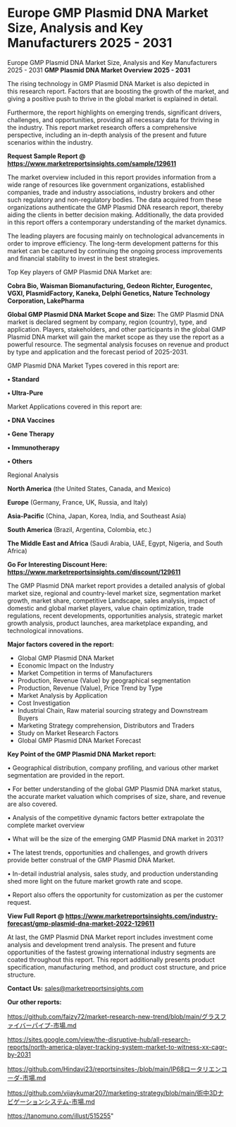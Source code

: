 # Europe GMP Plasmid DNA Market Size, Analysis and Key Manufacturers 2025 - 2031
 Europe GMP Plasmid DNA Market Size, Analysis and Key Manufacturers 2025 - 2031
<Strong> GMP Plasmid DNA Market Overview 2025 - 2031</strong>

The rising technology in GMP Plasmid DNA Market is also depicted in this research report. Factors that are boosting the growth of the market, and giving a positive push to thrive in the global market is explained in detail.

Furthermore, the report highlights on emerging trends, significant drivers, challenges, and opportunities, providing all necessary data for thriving in the industry. This report market research offers a comprehensive perspective, including an in-depth analysis of the present and future scenarios within the industry.

<strong>Request Sample Report @ <a href=https://www.marketreportsinsights.com/sample/129611>https://www.marketreportsinsights.com/sample/129611</a></strong>

The market overview included in this report provides information from a wide range of resources like government organizations, established companies, trade and industry associations, industry brokers and other such regulatory and non-regulatory bodies. The data acquired from these organizations authenticate the GMP Plasmid DNA research report, thereby aiding the clients in better decision making. Additionally, the data provided in this report offers a contemporary understanding of the market dynamics.

The leading players are focusing mainly on technological advancements in order to improve efficiency. The long-term development patterns for this market can be captured by continuing the ongoing process improvements and financial stability to invest in the best strategies.

Top Key players of GMP Plasmid DNA Market are:

<strong>Cobra Bio, Waisman Biomanufacturing, Gedeon Richter, Eurogentec, VGXI, PlasmidFactory, Kaneka, Delphi Genetics, Nature Technology Corporation, LakePharma</strong>

<strong><b>Global GMP Plasmid DNA Market Scope and Size:</b></strong>
The GMP Plasmid DNA market is declared segment by company, region (country), type, and application. Players, stakeholders, and other participants in the global GMP Plasmid DNA market will gain the market scope as they use the report as a powerful resource. The segmental analysis focuses on revenue and product by type and application and the forecast period of 2025-2031.

GMP Plasmid DNA Market Types covered in this report are:

<strong>• Standard

• Ultra-Pure</strong>

Market Applications covered in this report are:

<strong>• DNA Vaccines

• Gene Therapy

• Immunotherapy

• Others</strong> 

Regional Analysis

<strong>North America</strong> (the United States, Canada, and Mexico)

<strong>Europe</strong> (Germany, France, UK, Russia, and Italy)

<strong>Asia-Pacific</strong> (China, Japan, Korea, India, and Southeast Asia)

<strong>South America</strong> (Brazil, Argentina, Colombia, etc.)

<strong>The Middle East and Africa</strong> (Saudi Arabia, UAE, Egypt, Nigeria, and South Africa)

<strong>Go For Interesting Discount Here: <a href=https://www.marketreportsinsights.com/discount/129611>https://www.marketreportsinsights.com/discount/129611</a></strong>

The GMP Plasmid DNA market report provides a detailed analysis of global market size, regional and country-level market size, segmentation market growth, market share, competitive Landscape, sales analysis, impact of domestic and global market players, value chain optimization, trade regulations, recent developments, opportunities analysis, strategic market growth analysis, product launches, area marketplace expanding, and technological innovations.

<strong><b>Major factors covered in the report:</b></strong>
<ul>
  <li>Global GMP Plasmid DNA Market </li>
  <li>Economic Impact on the Industry</li>
  <li>Market Competition in terms of Manufacturers</li>
  <li>Production, Revenue (Value) by geographical segmentation</li>
  <li>Production, Revenue (Value), Price Trend by Type</li>
  <li>Market Analysis by Application</li>
  <li>Cost Investigation</li>
  <li>Industrial Chain, Raw material sourcing strategy and Downstream Buyers</li>
  <li>Marketing Strategy comprehension, Distributors and Traders</li>
  <li>Study on Market Research Factors</li>
  <li>Global GMP Plasmid DNA Market Forecast</li>
</ul>

<strong><b>Key Point of the GMP Plasmid DNA Market report:</b></strong>

• Geographical distribution, company profiling, and various other market segmentation are provided in the report.

• For better understanding of the global GMP Plasmid DNA market status, the accurate market valuation which comprises of size, share, and revenue are also covered.

• Analysis of the competitive dynamic factors better extrapolate the complete market overview

• What will be the size of the emerging GMP Plasmid DNA market in 2031?

• The latest trends, opportunities and challenges, and growth drivers provide better construal of the GMP Plasmid DNA Market.

• In-detail industrial analysis, sales study, and production understanding shed more light on the future market growth rate and scope.

• Report also offers the opportunity for customization as per the customer request.

<strong><b>View Full Report @ <a href=https://www.marketreportsinsights.com/industry-forecast/gmp-plasmid-dna-market-2022-129611>https://www.marketreportsinsights.com/industry-forecast/gmp-plasmid-dna-market-2022-129611</a></b></strong>


At last, the GMP Plasmid DNA Market report includes investment come analysis and development trend analysis. The present and future opportunities of the fastest growing international industry segments are coated throughout this report. This report additionally presents product specification, manufacturing method, and product cost structure, and price structure.

<strong>Contact Us:</strong>
sales@marketreportsinsights.com

<strong>Our other reports:</strong>

<a href=https://github.com/faizy72/market-research-new-trend/blob/main/グラスファイバーパイプ-市場.md>https://github.com/faizy72/market-research-new-trend/blob/main/グラスファイバーパイプ-市場.md</a>

<a href=https://sites.google.com/view/the-disruptive-hub/all-research-reports/north-america-player-tracking-system-market-to-witness-xx-cagr-by-2031>https://sites.google.com/view/the-disruptive-hub/all-research-reports/north-america-player-tracking-system-market-to-witness-xx-cagr-by-2031</a>

<a href=https://github.com/Hindavi23/reportsinsites-/blob/main/IP68ロータリエンコーダ-市場.md>https://github.com/Hindavi23/reportsinsites-/blob/main/IP68ロータリエンコーダ-市場.md</a>

<a href=https://github.com/vijaykumar207/marketing-strategy/blob/main/術中3Dナビゲーションシステム-市場.md>https://github.com/vijaykumar207/marketing-strategy/blob/main/術中3Dナビゲーションシステム-市場.md</a>

<a href=https://tanomuno.com/illust/515255>https://tanomuno.com/illust/515255</a>"
